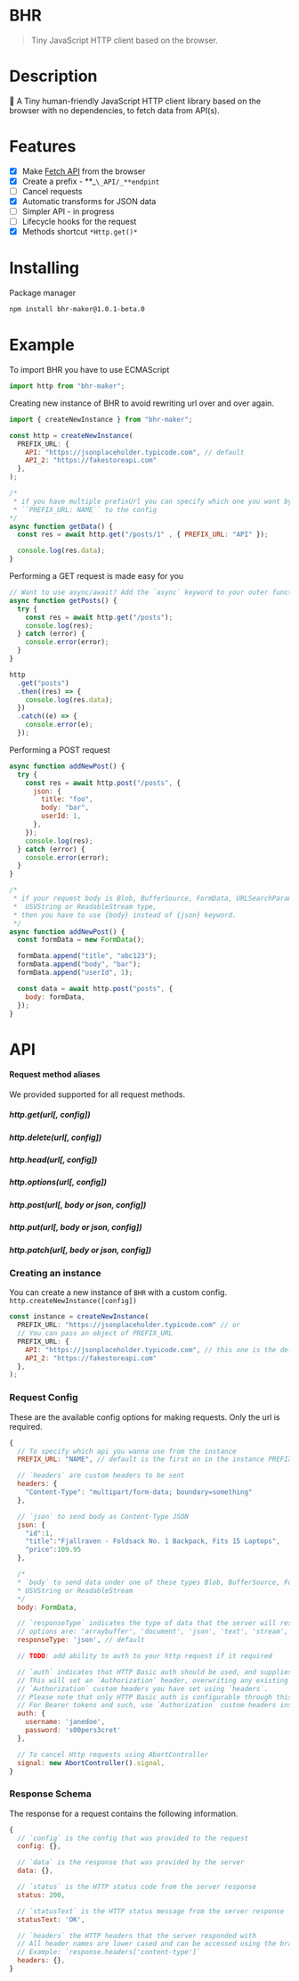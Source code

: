 # BHR

> Tiny JavaScript HTTP client based on the browser.

# Description

🌴 A Tiny human-friendly JavaScript HTTP client library based on the browser with no dependencies, to fetch data from API(s).

# Features

- [x] Make [Fetch API](https://developer.mozilla.org/en-US/docs/Web/API/Fetch_API) from the browser
- [x] Create a prefix - **_`\_API/_**endpint`
- [ ] Cancel requests
- [x] Automatic transforms for JSON data
- [ ] Simpler API - in progress
- [ ] Lifecycle hooks for the request
- [x] Methods shortcut `*Http.get()*`

# Installing

Package manager

```bash
npm install bhr-maker@1.0.1-beta.0
```

# Example

To import BHR you have to use ECMAScript

```javascript
import http from "bhr-maker";
```

Creating new instance of BHR to avoid rewriting url over and over again.

```javascript
import { createNewInstance } from "bhr-maker";

const http = createNewInstance(
  PREFIX_URL: {
    API: "https://jsonplaceholder.typicode.com", // default
    API_2: "https://fakestoreapi.com"
  },
);

/*
 * if you have multiple prefixUrl you can specify which one you want by passing
 * ``PREFIX_URL: NAME`` to the config
*/
async function getData() {
  const res = await http.get("/posts/1" , { PREFIX_URL: "API" });

  console.log(res.data);
}

```

Performing a GET request is made easy for you

```javascript
// Want to use async/await? Add the `async` keyword to your outer function/method.
async function getPosts() {
  try {
    const res = await http.get("/posts");
    console.log(res);
  } catch (error) {
    console.error(error);
  }
}

http
  .get("posts")
  .then((res) => {
    console.log(res.data);
  })
  .catch((e) => {
    console.error(e);
  });
```

Performing a POST request

```javascript
async function addNewPost() {
  try {
    const res = await http.post("/posts", {
      json: {
        title: "foo",
        body: "bar",
        userId: 1,
      },
    });
    console.log(res);
  } catch (error) {
    console.error(error);
  }
}

/*
 * if your request body is Blob, BufferSource, FormData, URLSearchParams,
 *  USVString or ReadableStream type,
 * then you have to use {body} instead of {json} keyword.
 */
async function addNewPost() {
  const formData = new FormData();

  formData.append("title", "abc123");
  formData.append("body", "bar");
  formData.append("userId", 1);

  const data = await http.post("posts", {
    body: formData,
  });
}
```

# API

#### Request method aliases

We provided supported for all request methods.

##### http.get(url[, config])

##### http.delete(url[, config])

##### http.head(url[, config])

##### http.options(url[, config])

##### http.post(url[, body or json, config])

##### http.put(url[, body or json, config])

##### http.patch(url[, body or json, config])

### Creating an instance

You can create a new instance of `BHR` with a custom config.
` http.createNewInstance([config])`

```javascript
const instance = createNewInstance(
  PREFIX_URL: "https://jsonplaceholder.typicode.com" // or
  // You can pass an object of PREFIX_URL
  PREFIX_URL: {
    API: "https://jsonplaceholder.typicode.com", // this one is the default API
    API_2: "https://fakestoreapi.com"
  },
);
```

### Request Config

These are the available config options for making requests. Only the url is required.

```javascript
{
  // To specify which api you wanna use from the instance
  PREFIX_URL: "NAME", // default is the first on in the instance PREFIX_URL object

  // `headers` are custom headers to be sent
  headers: {
    "Content-Type": "multipart/form-data; boundary=something"
  },

  // `json` to send body as Content-Type JSON
  json: {
    "id":1,
    "title":"Fjallraven - Foldsack No. 1 Backpack, Fits 15 Laptops",
    "price":109.95
  },

  /*
  * `body` to send data under one of these types Blob, BufferSource, FormData URLSearchParams,
  * USVString or ReadableStream
  */
  body: FormData,

  // `responseType` indicates the type of data that the server will respond with
  // options are: 'arraybuffer', 'document', 'json', 'text', 'stream', 'blob'
  responseType: 'json', // default

  // TODO: add ability to auth to your http request if it required

  // `auth` indicates that HTTP Basic auth should be used, and supplies credentials.
  // This will set an `Authorization` header, overwriting any existing
  // `Authorization` custom headers you have set using `headers`.
  // Please note that only HTTP Basic auth is configurable through this parameter.
  // For Bearer tokens and such, use `Authorization` custom headers instead.
  auth: {
    username: 'janedoe',
    password: 's00pers3cret'
  },

  // To cancel Http requests using AbortController
  signal: new AbortController().signal,
}
```

### Response Schema

The response for a request contains the following information.

```javascript
{
  // `config` is the config that was provided to the request
  config: {},

  // `data` is the response that was provided by the server
  data: {},

  // `status` is the HTTP status code from the server response
  status: 200,

  // `statusText` is the HTTP status message from the server response
  statusText: 'OK',

  // `headers` the HTTP headers that the server responded with
  // All header names are lower cased and can be accessed using the bracket notation.
  // Example: `response.headers['content-type']`
  headers: {},
}
```
